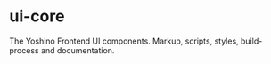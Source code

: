 # ui-core
The Yoshino Frontend UI components. Markup, scripts, styles, build-process and documentation.
